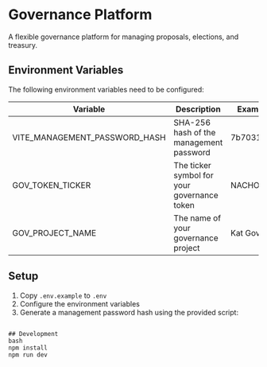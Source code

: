 # Governance Platform

A flexible governance platform for managing proposals, elections, and treasury.

## Environment Variables

The following environment variables need to be configured:

| Variable | Description | Example |
|----------|-------------|---------|
| VITE_MANAGEMENT_PASSWORD_HASH | SHA-256 hash of the management password | 7b7031bc... |
| GOV_TOKEN_TICKER | The ticker symbol for your governance token | NACHO |
| GOV_PROJECT_NAME | The name of your governance project | Kat Gov |

## Setup

1. Copy `.env.example` to `.env`
2. Configure the environment variables
3. Generate a management password hash using the provided script:

```

## Development
bash
npm install
npm run dev